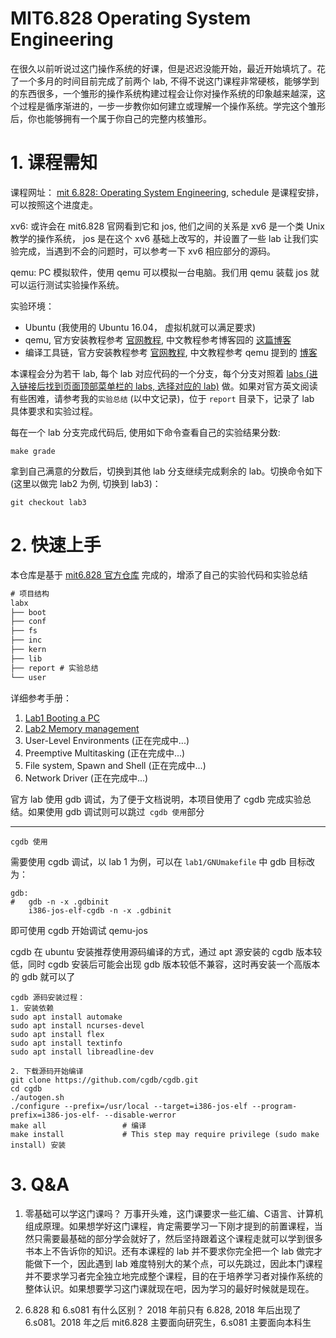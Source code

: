 # MIT6.828 Operating System Engineering
在很久以前听说过这门操作系统的好课，但是迟迟没能开始，最近开始填坑了。花了一个多月的时间目前完成了前两个 lab, 不得不说这门课程非常硬核，能够学到的东西很多，一个雏形的操作系统构建过程会让你对操作系统的印象越来越深，这个过程是循序渐进的，一步一步教你如何建立或理解一个操作系统。学完这个雏形后，你也能够拥有一个属于你自己的完整内核雏形。


# 1. 课程需知
课程网址： [mit 6.828: Operating System Engineering](https://pdos.csail.mit.edu/6.828/2018/schedule.html), schedule 是课程安排，可以按照这个进度走。

xv6: 或许会在 mit6.828 官网看到它和 jos, 他们之间的关系是 xv6 是一个类 Unix 教学的操作系统， jos 是在这个 xv6 基础上改写的，并设置了一些 lab 让我们实验完成，当遇到不会的问题时，可以参考一下 xv6 相应部分的源码。

qemu: PC 模拟软件，使用 qemu 可以模拟一台电脑。我们用 qemu 装载 jos 就可以运行测试实验操作系统。

实验环境：
- Ubuntu (我使用的 Ubuntu 16.04， 虚拟机就可以满足要求)
- qemu, 官方安装教程参考 [官网教程](https://pdos.csail.mit.edu/6.828/2018/tools.html), 中文教程参考博客园的 [这篇博客](https://www.cnblogs.com/gatsby123/p/9746193.html)
- 编译工具链，官方安装教程参考 [官网教程](https://pdos.csail.mit.edu/6.828/2018/tools.html), 中文教程参考 qemu 提到的 [博客](https://www.cnblogs.com/gatsby123/p/9746193.html)

本课程会分为若干 lab, 每个 lab 对应代码的一个分支，每个分支对照着 [labs (进入链接后找到页面顶部菜单栏的 labs, 选择对应的 lab)](https://pdos.csail.mit.edu/6.828/2018/labguide.html) 做。如果对官方英文阅读有些困难，请参考我的`实验总结` (以中文记录)，位于 `report` 目录下，记录了 lab 具体要求和实验过程。

每在一个 lab 分支完成代码后, 使用如下命令查看自己的实验结果分数:
```make
make grade
```

拿到自己满意的分数后，切换到其他 lab 分支继续完成剩余的 lab。切换命令如下 (这里以做完 lab2 为例, 切换到 lab3)：
```git
git checkout lab3
```

# 2. 快速上手
本仓库是基于 [mit6.828 官方仓库](https://pdos.csail.mit.edu/6.828/2018/jos.git) 完成的，增添了自己的实验代码和实验总结
```txt
# 项目结构
labx
├── boot 
├── conf 
├── fs
├── inc 
├── kern 
├── lib 
├── report # 实验总结
└── user
```

详细参考手册：

1. [Lab1 Booting a PC](./lab1/report/lab1_summary.pdf)
2. [Lab2 Memory management](./lab2/report/lab2_summary.pdf)
3. User-Level Environments (正在完成中...)
4. Preemptive Multitasking (正在完成中...)
5. File system, Spawn and Shell (正在完成中...)
6. Network Driver (正在完成中...)

官方 lab 使用 gdb 调试，为了便于文档说明，本项目使用了 cgdb 完成实验总结。如果使用 gdb 调试则可以跳过` cgdb 使用`部分

---
`cgdb 使用`

需要使用 cgdb 调试，以 lab 1 为例，可以在 `lab1/GNUmakefile` 中 gdb 目标改为：
```
gdb:
#	gdb -n -x .gdbinit
	i386-jos-elf-cgdb -n -x .gdbinit
```
即可使用 cgdb 开始调试 qemu-jos

cgdb 在 ubuntu 安装推荐使用源码编译的方式，通过 apt 源安装的 cgdb 版本较低，同时 cgdb 安装后可能会出现 gdb 版本较低不兼容，这时再安装一个高版本的 gdb 就可以了
```
cgdb 源码安装过程：
1. 安装依赖
sudo apt install automake
sudo apt install ncurses-devel
sudo apt install flex
sudo apt install textinfo
sudo apt install libreadline-dev

2. 下载源码开始编译
git clone https://github.com/cgdb/cgdb.git
cd cgdb
./autogen.sh
./configure --prefix=/usr/local --target=i386-jos-elf --program-prefix=i386-jos-elf- --disable-werror
make all                 # 编译
make install             # This step may require privilege (sudo make install) 安装
```



# 3. Q&A
1. 零基础可以学这门课吗？
万事开头难，这门课要求一些汇编、C语言、计算机组成原理。如果想学好这门课程，肯定需要学习一下刚才提到的前置课程，当然只需要最基础的部分学会就好了，然后坚持跟着这个课程走就可以学到很多书本上不告诉你的知识。还有本课程的 lab 并不要求你完全把一个 lab 做完才能做下一个，因此遇到 lab 难度特别大的某个点，可以先跳过，因此本门课程并不要求学习者完全独立地完成整个课程，目的在于培养学习者对操作系统的整体认识。如果想要学习这门课就现在吧，因为学习的最好时候就是现在。

2. 6.828 和 6.s081 有什么区别？
2018 年前只有 6.828, 2018 年后出现了 6.s081。2018 年之后 mit6.828 主要面向研究生，6.s081 主要面向本科生